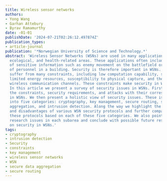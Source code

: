 ```yaml
---
title: Wireless sensor networks
authors:
- Yong Wang
- Garhan Attebury
- Byrav Ramamurthy
date: -01-01
publishDate: '2024-07-21T02:26:12.497874Z'
publication_types:
- article-journal
publication: '*Norwegian University of Science and Technology.*'
abstract: 'Wireless Sensor Networks (WSNs) are used in many applications in military,
  ecological, and health-related areas. These applications often include the monitoring
  of sensitive information such as enemy movement on the battlefield or the location
  of personnel in a building. Security is therefore important in WSNs. However, WSNs
  suffer from many constraints, including low computation capability, small memory,
  limited energy resources, susceptibility to physical capture, and the use of insecure
  wireless communication channels. These constraints make security in WSNs a challenge.
  In this article we present a survey of security issues in WSNs. First we outline
  the constraints, security requirements, and attacks with their corresponding countermeasures
  in WSNs. We then present a holistic view of security issues. These issues are classified
  into five categories: cryptography, key management, secure routing, secure data
  aggregation, and intrusion detection. Along the way we highlight the advantages
  and disadvantages of various WSN security protocols and further compare and evaluate
  these protocols based on each of these five categories. We also point out the open
  research issues in each subarea and conclude with possible future research directions
  on security in WSNs.'
tags:
- cryptography
- intrusion detection
- Security
- constraints
- key management
- wireless sensor networks
- WSN
- secure data aggregation
- secure routing
---
```

